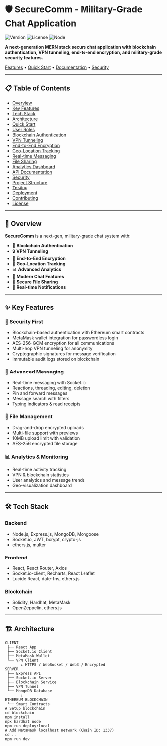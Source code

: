 # 🛡️ SecureComm - Military-Grade Chat Application

![Version](https://img.shields.io/badge/version-1.0.0-blue.svg)
![License](https://img.shields.io/badge/license-MIT-green.svg)
![Node](https://img.shields.io/badge/node-%3E%3D16.0.0-brightgreen.svg)

**A next-generation MERN stack secure chat application with blockchain authentication, VPN tunneling, end-to-end encryption, and military-grade security features.**

[Features](#-features) • [Quick Start](#-quick-start) • [Documentation](#-documentation) • [Security](#-security)

---

## 📋 Table of Contents
- [Overview](#-overview)
- [Key Features](#-key-features)
- [Tech Stack](#️-tech-stack)
- [Architecture](#️-architecture)
- [Quick Start](#-quick-start)
- [User Roles](#-user-roles)
- [Blockchain Authentication](#-blockchain-authentication)
- [VPN Tunneling](#-vpn-tunneling)
- [End-to-End Encryption](#-end-to-end-encryption)
- [Geo-Location Tracking](#-geo-location-tracking)
- [Real-time Messaging](#-real-time-messaging)
- [File Sharing](#-file-sharing)
- [Analytics Dashboard](#-analytics-dashboard)
- [API Documentation](#-api-documentation)
- [Security](#️-security)
- [Project Structure](#-project-structure)
- [Testing](#-testing)
- [Deployment](#-deployment)
- [Contributing](#-contributing)
- [License](#-license)

---

## 🌟 Overview

**SecureComm** is a next-gen, military-grade chat system with:

- 🔗 **Blockchain Authentication**
- 🔒 **VPN Tunneling**
- 🔐 **End-to-End Encryption**
- 📍 **Geo-Location Tracking**
- 📊 **Advanced Analytics**
- 💬 **Modern Chat Features**
- 📁 **Secure File Sharing**
- 🔔 **Real-time Notifications**

---

## ✨ Key Features

### 🔐 Security First
- Blockchain-based authentication with Ethereum smart contracts  
- MetaMask wallet integration for passwordless login  
- AES-256-GCM encryption for all communications  
- Multi-hop VPN tunneling for anonymity  
- Cryptographic signatures for message verification  
- Immutable audit logs stored on blockchain  

### 💬 Advanced Messaging
- Real-time messaging with Socket.io  
- Reactions, threading, editing, deletion  
- Pin and forward messages  
- Message search with filters  
- Typing indicators & read receipts  

### 📁 File Management
- Drag-and-drop encrypted uploads  
- Multi-file support with previews  
- 10MB upload limit with validation  
- AES-256 encrypted file storage  

### 📊 Analytics & Monitoring
- Real-time activity tracking  
- VPN & blockchain statistics  
- User analytics and message trends  
- Geo-visualization dashboard  

---

## 🛠️ Tech Stack

### Backend
- Node.js, Express.js, MongoDB, Mongoose  
- Socket.io, JWT, bcrypt, crypto-js  
- ethers.js, multer  

### Frontend
- React, React Router, Axios  
- Socket.io-client, Recharts, React Leaflet  
- Lucide React, date-fns, ethers.js  

### Blockchain
- Solidity, Hardhat, MetaMask  
- OpenZeppelin, ethers.js  

---

## 🏗️ Architecture

```text
CLIENT
 ├── React App
 ├── Socket.io Client
 ├── MetaMask Wallet
 └── VPN Client
       ↓ HTTPS / WebSocket / Web3 / Encrypted
SERVER
 ├── Express API
 ├── Socket.io Server
 ├── Blockchain Service
 ├── VPN Tunnel
 └── MongoDB Database
       ↓
ETHEREUM BLOCKCHAIN
 └── Smart Contracts
# Setup blockchain
cd blockchain
npm install
npx hardhat node
npm run deploy:local
# Add MetaMask localhost network (Chain ID: 1337)
cd ..
npm run dev
